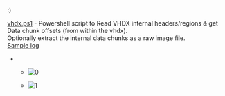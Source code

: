 :)

[vhdx.ps1](https://github.com/kacos2000/Other/blob/master/Temp/vhdx.ps1) - Powershell script to Read VHDX internal headers/regions & get Data chunk offsets (from within the vhdx).<br> Optionally extract the internal data chunks as a raw image file.<br>
[Sample log](https://github.com/kacos2000/Other/blob/master/Temp/vhdx_22-Dec-2019T20-07-30.log)
      
   *  <br>
   
       - ![0](https://raw.githubusercontent.com/kacos2000/Other/master/Temp/v0.JPG)
       
       - ![1](https://raw.githubusercontent.com/kacos2000/Other/master/Temp/v1.JPG)
